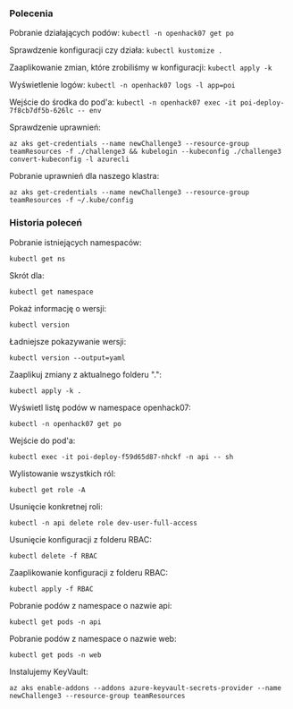 ### Polecenia
Pobranie działających podów:
`kubectl -n openhack07 get po`

Sprawdzenie konfiguracji czy działa:
`kubectl kustomize .`

Zaaplikowanie zmian, które zrobiliśmy w konfiguracji:
`kubectl apply -k`

Wyświetlenie logów:
`kubectl -n openhack07 logs -l app=poi`

Wejście do środka do pod'a:
`kubectl -n openhack07 exec -it poi-deploy-7f8cb7df5b-626lc -- env`

Sprawdzenie uprawnień:
```
az aks get-credentials --name newChallenge3 --resource-group teamResources -f ./challenge3 && kubelogin --kubeconfig ./challenge3 convert-kubeconfig -l azurecli
```

Pobranie uprawnień dla naszego klastra:
```
az aks get-credentials --name newChallenge3 --resource-group teamResources -f ~/.kube/config
```

### Historia poleceń

Pobranie istniejących namespaców:
```
kubectl get ns
```
Skrót dla:
```
kubectl get namespace
```

Pokaż informację o wersji:
```
kubectl version
```

Ładniejsze pokazywanie wersji:
```
kubectl version --output=yaml
```

Zaaplikuj zmiany z aktualnego folderu ".":
```
kubectl apply -k .
```

Wyświetl listę podów w namespace openhack07:
```
kubectl -n openhack07 get po
```

Wejście do pod'a:
```
kubectl exec -it poi-deploy-f59d65d87-nhckf -n api -- sh
```
Wylistowanie wszystkich ról:
```
kubectl get role -A
```
Usunięcie konkretnej roli:
```
kubectl -n api delete role dev-user-full-access
```
Usunięcie konfiguracji z folderu RBAC:
```
kubectl delete -f RBAC
```
Zaaplikowanie konfiguracji z folderu RBAC:
```
kubectl apply -f RBAC
```
Pobranie podów z namespace o nazwie api:
```
kubectl get pods -n api
```
Pobranie podów z namespace o nazwie web:
```
kubectl get pods -n web
```

Instalujemy KeyVault:
```
az aks enable-addons --addons azure-keyvault-secrets-provider --name newChallenge3 --resource-group teamResources
```